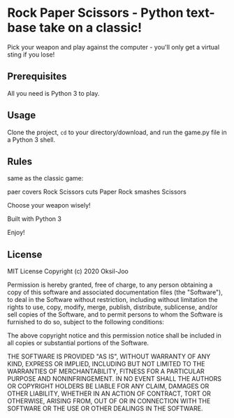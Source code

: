 # Rock Paper Scissors - Python text-base take on a classic!

Pick your weapon and play against the computer - you'll only get a virtual sting if you lose!

## Prerequisites

All you need is Python 3 to play.

## Usage

Clone the project, <code>cd</code> to your directory/download, and run the game.py file in a Python 3 shell.

## Rules

same as the classic game:

paer covers Rock Scissors cuts Paper Rock smashes Scissors

Choose your weapon wisely!

Built with Python 3

Enjoy!

## License
MIT License
Copyright (c) 2020 Oksil-Joo

Permission is hereby granted, free of charge, to any person obtaining a copy
of this software and associated documentation files (the "Software"), to deal
in the Software without restriction, including without limitation the rights
to use, copy, modify, merge, publish, distribute, sublicense, and/or sell
copies of the Software, and to permit persons to whom the Software is
furnished to do so, subject to the following conditions:

The above copyright notice and this permission notice shall be included in all
copies or substantial portions of the Software.

THE SOFTWARE IS PROVIDED "AS IS", WITHOUT WARRANTY OF ANY KIND, EXPRESS OR
IMPLIED, INCLUDING BUT NOT LIMITED TO THE WARRANTIES OF MERCHANTABILITY,
FITNESS FOR A PARTICULAR PURPOSE AND NONINFRINGEMENT. IN NO EVENT SHALL THE
AUTHORS OR COPYRIGHT HOLDERS BE LIABLE FOR ANY CLAIM, DAMAGES OR OTHER
LIABILITY, WHETHER IN AN ACTION OF CONTRACT, TORT OR OTHERWISE, ARISING FROM,
OUT OF OR IN CONNECTION WITH THE SOFTWARE OR THE USE OR OTHER DEALINGS IN THE
SOFTWARE.
